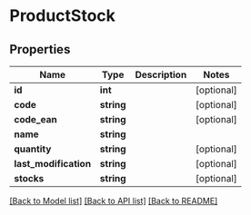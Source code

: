 # ProductStock

## Properties
Name | Type | Description | Notes
------------ | ------------- | ------------- | -------------
**id** | **int** |  | [optional] 
**code** | **string** |  | [optional] 
**code_ean** | **string** |  | [optional] 
**name** | **string** |  | 
**quantity** | **string** |  | [optional] 
**last_modification** | **string** |  | [optional] 
**stocks** | **string** |  | [optional] 

[[Back to Model list]](../README.md#documentation-for-models) [[Back to API list]](../README.md#documentation-for-api-endpoints) [[Back to README]](../README.md)


